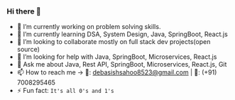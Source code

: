 ### Hi there 👋
<!--
**dev8523/dev8523** is a ✨ _special_ ✨ repository because its `README.md` (this file) appears on your GitHub profile.

Here are some ideas to get you started:
-->

- 🔭 I’m currently working on problem solving skills.
- 🌱 I’m currently learning DSA, System Design, Java, SpringBoot, React.js
- 👯 I’m looking to collaborate mostly on full stack dev projects(open source)
- 🤔 I’m looking for help with Java, SpringBoot, Microservices, React.js
- 💬 Ask me about Java, Rest API, SpringBoot, Microservices, React.js, Git
- 📫 How to reach me -> 📧: debasishsahoo8523@gmail.com | 🤳: (+91) 7008295465
- ⚡ Fun fact: `It's all 0's and 1's`
